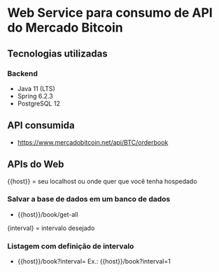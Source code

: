 # Web Service para consumo de API do Mercado Bitcoin

## Tecnologias utilizadas

### Backend
- Java 11 (LTS)
- Spring 6.2.3
- PostgreSQL 12


## API consumida
- https://www.mercadobitcoin.net/api/BTC/orderbook


## APIs do Web

{{host}} = seu localhost ou onde quer que você tenha hospedado

### Salvar a base de dados em um banco de dados
- {{host}}/book/get-all


{interval} = intervalo desejado

### Listagem com definição de intervalo
- {{host}}/book?interval=<interval>
Ex.: {{host}}/book?interval=1